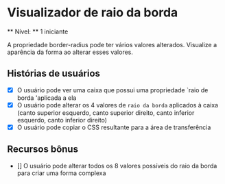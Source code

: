# Visualizador de raio da borda

** Nível: ** 1 iniciante

A propriedade border-radius pode ter vários valores alterados. Visualize a aparência da forma ao alterar esses valores.

## Histórias de usuários

- [x] O usuário pode ver uma caixa que possui uma propriedade `raio de borda 'aplicada a ela
- [x] O usuário pode alterar os 4 valores de `raio da borda` aplicados à caixa (canto superior esquerdo, canto superior direito, canto inferior esquerdo, canto inferior direito)
- [x] O usuário pode copiar o CSS resultante para a área de transferência

## Recursos bônus

- [] O usuário pode alterar todos os 8 valores possíveis do raio da borda para criar uma forma complexa